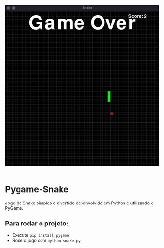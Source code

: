 <header align="center">
  <img src="./assets/gameImage.png" />
</header>

# Pygame-Snake
Jogo de Snake simples e divertido desenvolvido em Python e utilizando o PyGame.

## Para rodar o projeto:
<ul>
  <li>Execute <code>pip install pygame</code></li>
  <li>Rode o jogo com <code>python snake.py</code></li>
<lu>